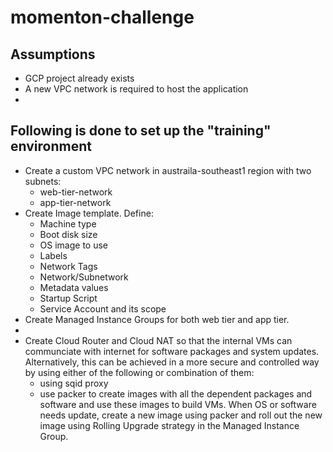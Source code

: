 # momenton-challenge

## Assumptions
- GCP project already exists
- A new VPC network is required to host the application
- 

## Following is done to set up the "training" environment

- Create a custom VPC network in austraila-southeast1 region with two subnets: 
  - web-tier-network
  - app-tier-network
- Create Image template. Define:
  - Machine type
  - Boot disk size 
  - OS image to use
  - Labels
  - Network Tags
  - Network/Subnetwork
  - Metadata values
  - Startup Script
  - Service Account and its scope
- Create Managed Instance Groups for both web tier and app tier.
- 
- Create Cloud Router and Cloud NAT so that the internal VMs can communciate with internet for software packages and system updates. Alternatively, this can be achieved in a more secure and controlled way by using either of the following or combination of them:
  - using sqid proxy
  - use packer to create images with all the dependent packages and software and use these images to build VMs. When OS or software needs update, create a new image using packer and roll out the new image using Rolling Upgrade strategy in the Managed Instance Group.
